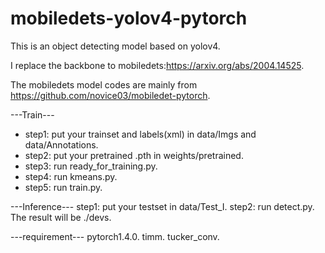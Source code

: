 # mobiledets-yolov4-pytorch
This is an object detecting model based on yolov4.

I replace the backbone to mobiledets:https://arxiv.org/abs/2004.14525.

The mobiledets model codes are mainly from https://github.com/novice03/mobiledet-pytorch.

---Train---
- step1: put your trainset and labels(xml) in data/Imgs and data/Annotations.
- step2: put your pretrained .pth in weights/pretrained.
- step3: run ready_for_training.py.
- step4: run kmeans.py.
- step5: run train.py.

---Inference---
step1: put your testset in data/Test_I.
step2: run detect.py.
The result will be ./devs.

---requirement---
pytorch1.4.0.
timm.
tucker_conv.
